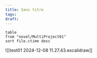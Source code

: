 ```yaml
---
title: Sans titre
tags: 
draft:
---
```


```dataview  
table  
from "novel/MultiProject01"  
sort file.ctime desc
```

![[test01 2024-12-08 11.27.43.excalidraw]]